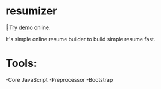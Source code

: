 # resumizer
🔗Try <a href="https://resumizer.netlify.app/">demo</a> online.

It's simple online resume builder to build simple resume fast.

# Tools:
-Core JavaScript
-Preprocessor
-Bootstrap
